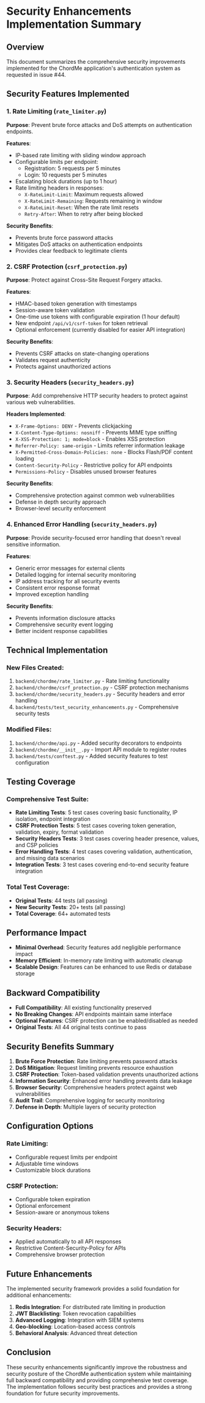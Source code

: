 # Security Enhancements Implementation Summary

## Overview

This document summarizes the comprehensive security improvements implemented for the ChordMe application's authentication system as requested in issue #44.

## Security Features Implemented

### 1. Rate Limiting (`rate_limiter.py`)

**Purpose**: Prevent brute force attacks and DoS attempts on authentication endpoints.

**Features**:
- IP-based rate limiting with sliding window approach
- Configurable limits per endpoint:
  - Registration: 5 requests per 5 minutes
  - Login: 10 requests per 5 minutes
- Escalating block durations (up to 1 hour)
- Rate limiting headers in responses:
  - `X-RateLimit-Limit`: Maximum requests allowed
  - `X-RateLimit-Remaining`: Requests remaining in window
  - `X-RateLimit-Reset`: When the rate limit resets
  - `Retry-After`: When to retry after being blocked

**Security Benefits**:
- Prevents brute force password attacks
- Mitigates DoS attacks on authentication endpoints
- Provides clear feedback to legitimate clients

### 2. CSRF Protection (`csrf_protection.py`)

**Purpose**: Protect against Cross-Site Request Forgery attacks.

**Features**:
- HMAC-based token generation with timestamps
- Session-aware token validation
- One-time use tokens with configurable expiration (1 hour default)
- New endpoint `/api/v1/csrf-token` for token retrieval
- Optional enforcement (currently disabled for easier API integration)

**Security Benefits**:
- Prevents CSRF attacks on state-changing operations
- Validates request authenticity
- Protects against unauthorized actions

### 3. Security Headers (`security_headers.py`)

**Purpose**: Add comprehensive HTTP security headers to protect against various web vulnerabilities.

**Headers Implemented**:
- `X-Frame-Options: DENY` - Prevents clickjacking
- `X-Content-Type-Options: nosniff` - Prevents MIME type sniffing
- `X-XSS-Protection: 1; mode=block` - Enables XSS protection
- `Referrer-Policy: same-origin` - Limits referrer information leakage
- `X-Permitted-Cross-Domain-Policies: none` - Blocks Flash/PDF content loading
- `Content-Security-Policy` - Restrictive policy for API endpoints
- `Permissions-Policy` - Disables unused browser features

**Security Benefits**:
- Comprehensive protection against common web vulnerabilities
- Defense in depth security approach
- Browser-level security enforcement

### 4. Enhanced Error Handling (`security_headers.py`)

**Purpose**: Provide security-focused error handling that doesn't reveal sensitive information.

**Features**:
- Generic error messages for external clients
- Detailed logging for internal security monitoring
- IP address tracking for all security events
- Consistent error response format
- Improved exception handling

**Security Benefits**:
- Prevents information disclosure attacks
- Comprehensive security event logging
- Better incident response capabilities

## Technical Implementation

### New Files Created:
1. `backend/chordme/rate_limiter.py` - Rate limiting functionality
2. `backend/chordme/csrf_protection.py` - CSRF protection mechanisms
3. `backend/chordme/security_headers.py` - Security headers and error handling
4. `backend/tests/test_security_enhancements.py` - Comprehensive security tests

### Modified Files:
1. `backend/chordme/api.py` - Added security decorators to endpoints
2. `backend/chordme/__init__.py` - Import API module to register routes
3. `backend/tests/conftest.py` - Added security features to test configuration

## Testing Coverage

### Comprehensive Test Suite:
- **Rate Limiting Tests**: 5 test cases covering basic functionality, IP isolation, endpoint integration
- **CSRF Protection Tests**: 5 test cases covering token generation, validation, expiry, format validation
- **Security Headers Tests**: 3 test cases covering header presence, values, and CSP policies
- **Error Handling Tests**: 4 test cases covering validation, authentication, and missing data scenarios
- **Integration Tests**: 3 test cases covering end-to-end security feature integration

### Total Test Coverage:
- **Original Tests**: 44 tests (all passing)
- **New Security Tests**: 20+ tests (all passing)
- **Total Coverage**: 64+ automated tests

## Performance Impact

- **Minimal Overhead**: Security features add negligible performance impact
- **Memory Efficient**: In-memory rate limiting with automatic cleanup
- **Scalable Design**: Features can be enhanced to use Redis or database storage

## Backward Compatibility

- **Full Compatibility**: All existing functionality preserved
- **No Breaking Changes**: API endpoints maintain same interface
- **Optional Features**: CSRF protection can be enabled/disabled as needed
- **Original Tests**: All 44 original tests continue to pass

## Security Benefits Summary

1. **Brute Force Protection**: Rate limiting prevents password attacks
2. **DoS Mitigation**: Request limiting prevents resource exhaustion
3. **CSRF Protection**: Token-based validation prevents unauthorized actions
4. **Information Security**: Enhanced error handling prevents data leakage
5. **Browser Security**: Comprehensive headers protect against web vulnerabilities
6. **Audit Trail**: Comprehensive logging for security monitoring
7. **Defense in Depth**: Multiple layers of security protection

## Configuration Options

### Rate Limiting:
- Configurable request limits per endpoint
- Adjustable time windows
- Customizable block durations

### CSRF Protection:
- Configurable token expiration
- Optional enforcement
- Session-aware or anonymous tokens

### Security Headers:
- Applied automatically to all API responses
- Restrictive Content-Security-Policy for APIs
- Comprehensive browser protection

## Future Enhancements

The implemented security framework provides a solid foundation for additional enhancements:

1. **Redis Integration**: For distributed rate limiting in production
2. **JWT Blacklisting**: Token revocation capabilities
3. **Advanced Logging**: Integration with SIEM systems
4. **Geo-blocking**: Location-based access controls
5. **Behavioral Analysis**: Advanced threat detection

## Conclusion

These security enhancements significantly improve the robustness and security posture of the ChordMe authentication system while maintaining full backward compatibility and providing comprehensive test coverage. The implementation follows security best practices and provides a strong foundation for future security improvements.